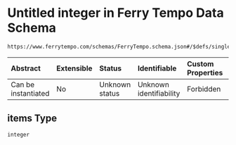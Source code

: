 # Untitled integer in Ferry Tempo Data Schema

```txt
https://www.ferrytempo.com/schemas/FerryTempo.schema.json#/$defs/singlePortData/properties/PortScheduleList/items
```



| Abstract            | Extensible | Status         | Identifiable            | Custom Properties | Additional Properties | Access Restrictions | Defined In                                                                           |
| :------------------ | :--------- | :------------- | :---------------------- | :---------------- | :-------------------- | :------------------ | :----------------------------------------------------------------------------------- |
| Can be instantiated | No         | Unknown status | Unknown identifiability | Forbidden         | Allowed               | none                | [FerryTempo.schema.json\*](../schemas/FerryTempo.schema.json "open original schema") |

## items Type

`integer`
